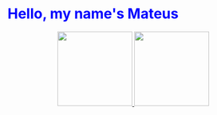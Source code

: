 <div>

  <h1 style="color: blue;">Hello, my name's Mateus</h1>
  
  <div align="center">
    <a href="https://github.com/MateusFKrinski">
    <img height="150em" src="https://github-readme-stats.vercel.app/api?username=MateusFKrinski&show_icons=true&theme=white&include_all_commits=true&count_private=true"/>
    <img height="150em" src="https://github-readme-stats.vercel.app/api/top-langs/?username=MateusFKrinski&layout=compact&langs_count=7&theme=white"/>
  </div>

</div>
